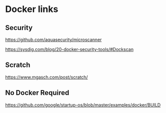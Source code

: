# Docker links

## Security

https://github.com/aquasecurity/microscanner

https://sysdig.com/blog/20-docker-security-tools/#Dockscan


## Scratch

https://www.mgasch.com/post/scratch/

## No Docker Required

https://github.com/google/startup-os/blob/master/examples/docker/BUILD

